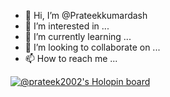 - 👋 Hi, I’m @Prateekkumardash
- 👀 I’m interested in ...
- 🌱 I’m currently learning ...
- 💞️ I’m looking to collaborate on ...
- 📫 How to reach me ...


[![@prateek2002's Holopin board](https://holopin.me/prateek2002)](https://holopin.io/@prateek2002)<!---
Prateekkumardash/Prateekkumardash is a ✨ special ✨ repository because its `README.md` (this file) appears on your GitHub profile.
You can click the Preview link to take a look at your changes.
--->
